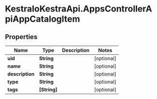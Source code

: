 # KestraIoKestraApi.AppsControllerApiAppCatalogItem

## Properties

Name | Type | Description | Notes
------------ | ------------- | ------------- | -------------
**uid** | **String** |  | [optional] 
**name** | **String** |  | [optional] 
**description** | **String** |  | [optional] 
**type** | **String** |  | [optional] 
**tags** | **[String]** |  | [optional] 


